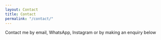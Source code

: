 ```yaml
---
layout: Contact
title: Contact
permalink: "/contact/"
--- 
```


Contact me by email, WhatsApp, Instagram or by making an enquiry below
